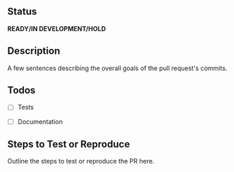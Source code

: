 ## Status
**READY/IN DEVELOPMENT/HOLD**

## Description
A few sentences describing the overall goals of the pull request's commits.


## Todos
- [ ] Tests
- [ ] Documentation


## Steps to Test or Reproduce
Outline the steps to test or reproduce the PR here.
